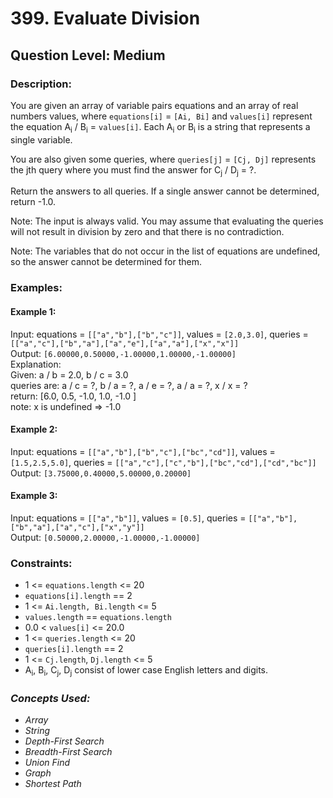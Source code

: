 # 399. Evaluate Division
## Question Level: Medium
### Description:
You are given an array of variable pairs equations and an array of real numbers values, where `equations[i]` = `[Ai, Bi]` and `values[i]` represent the equation A<sub>i</sub> / B<sub>i</sub> = `values[i]`. Each A<sub>i</sub> or B<sub>i</sub> is a string that represents a single variable.

You are also given some queries, where `queries[j]` = `[Cj, Dj]` represents the jth query where you must find the answer for C<sub>j</sub> / D<sub>j</sub> = ?.

Return the answers to all queries. If a single answer cannot be determined, return -1.0.

Note: The input is always valid. You may assume that evaluating the queries will not result in division by zero and that there is no contradiction.

Note: The variables that do not occur in the list of equations are undefined, so the answer cannot be determined for them.

### Examples:
#### Example 1:

Input: equations = `[["a","b"],["b","c"]]`, values = `[2.0,3.0]`, queries = `[["a","c"],["b","a"],["a","e"],["a","a"],["x","x"]]`  
Output: `[6.00000,0.50000,-1.00000,1.00000,-1.00000]`  
Explanation:   
Given: a / b = 2.0, b / c = 3.0  
queries are: a / c = ?, b / a = ?, a / e = ?, a / a = ?, x / x = ?   
return: [6.0, 0.5, -1.0, 1.0, -1.0 ]  
note: x is undefined => -1.0  
#### Example 2:

Input: equations = `[["a","b"],["b","c"],["bc","cd"]]`, values = `[1.5,2.5,5.0]`, queries = `[["a","c"],["c","b"],["bc","cd"],["cd","bc"]]`  
Output: `[3.75000,0.40000,5.00000,0.20000]`  
#### Example 3:

Input: equations = `[["a","b"]]`, values = `[0.5]`, queries = `[["a","b"],["b","a"],["a","c"],["x","y"]]`  
Output: `[0.50000,2.00000,-1.00000,-1.00000]`  

### Constraints:

- 1 <= `equations.length` <= 20
- `equations[i].length` == 2
- 1 <= `Ai.length, Bi.length` <= 5
- `values.length` == `equations.length`
- 0.0 < `values[i]` <= 20.0
- 1 <= `queries.length` <= 20
- `queries[i].length` == 2
- 1 <= `Cj.length`, `Dj.length` <= 5
- A<sub>i</sub>, B<sub>i</sub>, C<sub>j</sub>, D<sub>j</sub> consist of lower case English letters and digits.

### <i>Concepts Used:
- Array
- String
- Depth-First Search
- Breadth-First Search
- Union Find
- Graph
- Shortest Path </i>